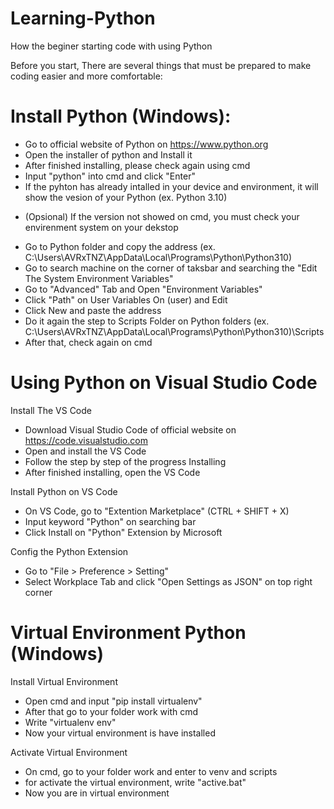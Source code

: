 # Learning-Python
How the beginer starting code with using Python


Before you start, There are several things that must be prepared to make coding easier and more comfortable:

# Install Python (Windows):
- Go to official website of Python on https://www.python.org
- Open the installer of python and Install it
- After finished installing, please check again using cmd
- Input "python" into cmd and click "Enter"
- If the pyhton has already intalled in your device and environment, it will show the vesion of your Python (ex. Python 3.10)

* (Opsional) If the version not showed on cmd, you must check your envirenment system on your dekstop 
- Go to Python folder and copy the address (ex. C:\Users\AVRxTNZ\AppData\Local\Programs\Python\Python310)
- Go to search machine on the corner of taksbar and searching the "Edit The System Environment Variables"
- Go to "Advanced" Tab and Open "Environment Variables"
- Click "Path" on User Variables On (user) and Edit
- Click New and paste the address 
- Do it again the step to Scripts Folder on Python folders (ex. C:\Users\AVRxTNZ\AppData\Local\Programs\Python\Python310)\Scripts
- After that, check again on cmd

# Using Python on Visual Studio Code
Install The VS Code
- Download Visual Studio Code of official website on https://code.visualstudio.com
- Open and install the VS Code
- Follow the step by step of the progress Installing
- After finished installing, open the VS Code

Install Python on VS Code
- On VS Code, go to "Extention Marketplace" (CTRL + SHIFT + X)  
- Input keyword "Python" on searching bar
- Click Install on "Python" Extension by Microsoft

Config the Python Extension
- Go to "File > Preference > Setting"
- Select Workplace Tab and click "Open Settings as JSON" on top right corner

# Virtual Environment Python (Windows)
Install Virtual Environment
- Open cmd and input "pip install virtualenv"
- After that go to your folder work with cmd
- Write "virtualenv env"
- Now your virtual environment is have installed

Activate Virtual Environment
- On cmd, go to your folder work and enter to venv and scripts
- for activate the virtual environment, write "active.bat"
- Now you are in virtual environment
